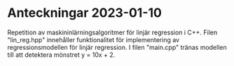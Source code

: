 # Anteckningar 2023-01-10
Repetition av maskininlärningsalgoritmer för linjär regression i C++.
Filen "lin_reg.hpp" innehåller funktionalitet för implementering av regressionsmodellen för linjär regression.
I filen "main.cpp" tränas modellen till att detektera mönstret y = 10x + 2.